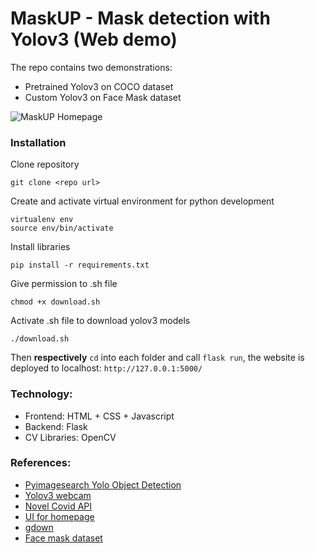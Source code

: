 # MaskUP - Mask detection with Yolov3 (Web demo)

The repo contains two demonstrations:
- Pretrained Yolov3 on COCO dataset
- Custom Yolov3 on Face Mask dataset


![MaskUP Homepage](https://i.ibb.co/x6T6s0Z/screencapture-127-0-0-1-5000-2020-08-16-22-26-41.png)

### Installation

Clone repository
```
git clone <repo url>
```

Create and activate virtual environment for python development
```
virtualenv env
source env/bin/activate
```

Install libraries
```
pip install -r requirements.txt
```
Give permission to .sh file
```
chmod +x download.sh
```

Activate .sh file to download yolov3 models
```
./download.sh
```
Then **respectively** ```cd``` into each folder and call ```flask run```, the website is deployed to localhost: ```http://127.0.0.1:5000/```

### Technology:
- Frontend: HTML + CSS + Javascript
- Backend: Flask
- CV Libraries: OpenCV

### References: 
- [Pyimagesearch Yolo Object Detection](https://www.pyimagesearch.com/2018/11/12/yolo-object-detection-with-opencv/)
- [Yolov3 webcam](https://github.com/iArunava/YOLOv3-Object-Detection-with-OpenCV)
- [Novel Covid API](https://github.com/disease-sh/api)
- [UI for homepage](https://www.youtube.com/watch?v=zBPHBnSIzfk)
- [gdown](https://pypi.org/project/gdown/)
- [Face mask dataset](https://www.miai.vn/thu-vien-mi-ai/)

